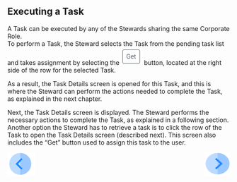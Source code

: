 ## Executing a Task

A Task can be executed by any of the Stewards sharing the same Corporate Role.  
To perform a Task, the Steward selects the Task from the pending task list and takes assignment by selecting the  ![image](/articles/DPM/images/Figure_44_get_icon.png) button, located at the right side of the row for the selected Task.

As a result, the Task Details screen is opened for this Task, and this is where the Steward can perform the actions needed to complete the Task, as explained in the next chapter.

Next, the Task Details screen is displayed. The Steward performs the necessary actions to complete the Task, as explained in a following section. 
Another option the Steward has to retrieve a task is to click the row of the Task to open the Task Details screen (described next). This screen also includes the “Get” button used to assign this task to the user.



[![Previous](/articles/DPM/images/Previous.png)](/articles/DPM/05_Steward_User_Interface/06_Steward_User_Interface_TasksList.md)[<img align="right" width="60" height="54" src="/articles/DPM/images/Next.png">](/articles/DPM/05_Steward_User_Interface/08_Steward_User_Interface_TaskDetails.md)
